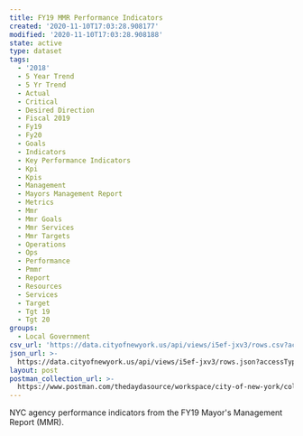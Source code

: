 ```yaml
---
title: FY19 MMR Performance Indicators
created: '2020-11-10T17:03:28.908177'
modified: '2020-11-10T17:03:28.908188'
state: active
type: dataset
tags:
  - '2018'
  - 5 Year Trend
  - 5 Yr Trend
  - Actual
  - Critical
  - Desired Direction
  - Fiscal 2019
  - Fy19
  - Fy20
  - Goals
  - Indicators
  - Key Performance Indicators
  - Kpi
  - Kpis
  - Management
  - Mayors Management Report
  - Metrics
  - Mmr
  - Mmr Goals
  - Mmr Services
  - Mmr Targets
  - Operations
  - Ops
  - Performance
  - Pmmr
  - Report
  - Resources
  - Services
  - Target
  - Tgt 19
  - Tgt 20
groups:
  - Local Government
csv_url: 'https://data.cityofnewyork.us/api/views/i5ef-jxv3/rows.csv?accessType=DOWNLOAD'
json_url: >-
  https://data.cityofnewyork.us/api/views/i5ef-jxv3/rows.json?accessType=DOWNLOAD
layout: post
postman_collection_url: >-
  https://www.postman.com/thedaydasource/workspace/city-of-new-york/collection/15909983-4d4848f6-a718-44ed-bb1b-f09278b0e6bf
---
```

NYC agency performance indicators from the FY19 Mayor's Management Report (MMR).
